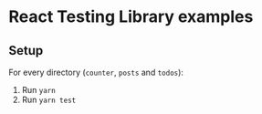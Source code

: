 # React Testing Library examples

## Setup

For every directory (`counter`, `posts` and `todos`):

1. Run `yarn`
2. Run `yarn test`

